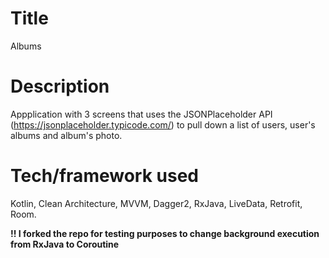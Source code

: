 # Title
Albums

# Description
Appplication with 3 screens that uses the JSONPlaceholder API (https://jsonplaceholder.typicode.com/) to pull down a list of users, user's albums and album's photo.

# Tech/framework used
Kotlin, Clean Architecture, MVVM, Dagger2, RxJava, LiveData, Retrofit, Room.

**!! I forked the repo for testing purposes to change background execution from RxJava to Coroutine**


